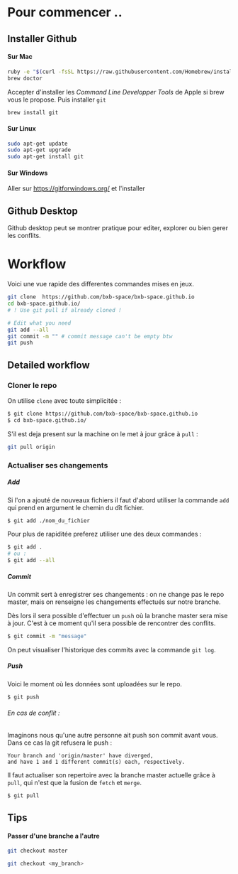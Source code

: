 # Pour commencer ..
## Installer Github
#### Sur Mac
```bash
ruby -e "$(curl -fsSL https://raw.githubusercontent.com/Homebrew/install/master/install)"
brew doctor
```


Accepter d'installer les *Command Line Developper Tools* de Apple si brew vous le propose. Puis installer `git`

```bash
brew install git
```


#### Sur Linux
```bash
sudo apt-get update
sudo apt-get upgrade
sudo apt-get install git
```


#### Sur Windows
Aller sur https://gitforwindows.org/ et l'installer

## Github Desktop
Github desktop peut se montrer pratique pour editer, explorer ou bien gerer les conflits.

# Workflow
Voici une vue rapide des differentes commandes mises en jeux.

```sh
git clone  https://github.com/bxb-space/bxb-space.github.io
cd bxb-space.github.io/
# ! Use git pull if already cloned !

# Edit what you need
git add --all
git commit -m "" # commit message can't be empty btw
git push
```

## Detailed workflow
### Cloner le repo
On utilise `clone` avec toute simplicitée :
```sh
$ git clone https://github.com/bxb-space/bxb-space.github.io
$ cd bxb-space.github.io/
```

S'il est deja present sur la machine on le met à jour grâce à `pull` :
```sh
git pull origin
```

### Actualiser ses changements
##### Add
Si l'on a ajouté de nouveaux fichiers il faut d'abord utiliser la commande `add` qui prend en argument le chemin du dît fichier.

```sh
$ git add ./nom_du_fichier
```
Pour plus de rapiditée preferez utiliser une des deux commandes :
```sh
$ git add .
# ou :
$ git add --all
```

##### Commit
Un commit sert à enregistrer ses changements : on ne change pas le repo master, mais on renseigne les changements effectués sur notre branche.

Dès lors il sera possible d'effectuer un `push` où la branche master sera mise à jour. C'est à ce moment qu'il sera possible de rencontrer des conflits.

```sh
$ git commit -m "message"
```
On peut visualiser l'historique des commits avec la commande `git log`.



##### Push
Voici le moment où les données sont uploadées sur le repo.

```sh
$ git push
```
###### En cas de conflit :
Imaginons nous qu'une autre personne ait push son commit avant vous. Dans ce cas la git refusera le push :
```
Your branch and 'origin/master' have diverged,
and have 1 and 1 different commit(s) each, respectively.
```
Il faut actualiser son repertoire avec la branche master actuelle grâce à `pull`, qui n'est que la fusion de `fetch` et `merge`.
```sh
$ git pull
```



## Tips
#### Passer d'une branche a l'autre
```sh
git checkout master
```
```sh
git checkout <my_branch>
```
